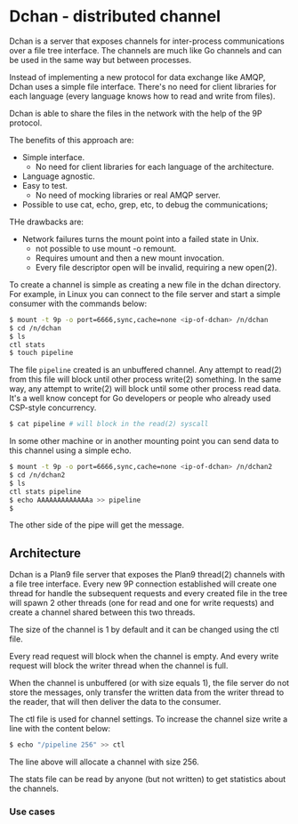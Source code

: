 # Dchan - distributed channel

Dchan is a server that exposes channels for inter-process communications
over a file tree interface. The channels are much like Go channels and 
can be used in the same way but between processes. 

Instead of implementing a new protocol for data exchange like AMQP, Dchan
uses a simple file interface. There's no need for client libraries for each
language (every language knows how to read and write from files).

Dchan is able to share the files in the network with the help of the
9P protocol. 

The benefits of this approach are:

* Simple interface. 
	- No need for client libraries for each language of the architecture.
* Language agnostic.
* Easy to test.
	- No need of mocking libraries or real AMQP server.
* Possible to use cat, echo, grep, etc, to debug the communications;

THe drawbacks are:

* Network failures turns the mount point into a failed state in Unix.
	- not possible to use mount -o remount. 
	- Requires umount and then a new mount invocation.
	- Every file descriptor open will be invalid, requiring a new open(2).

To create a channel is simple as creating a new file in the dchan directory.
For example, in Linux you can connect to the file server and start a simple
consumer with the commands below:

```bash
$ mount -t 9p -o port=6666,sync,cache=none <ip-of-dchan> /n/dchan
$ cd /n/dchan
$ ls
ctl stats
$ touch pipeline
```

The file `pipeline` created is an unbuffered channel. Any attempt to read(2) from
this file will block until other process write(2) something. In the same way,
any attempt to write(2) will block until some other process read data. It's a 
well know concept for Go developers or people who already used CSP-style concurrency.

```bash
$ cat pipeline # will block in the read(2) syscall
```

In some other machine or in another mounting point you can send data to this 
channel using a simple echo. 

```bash
$ mount -t 9p -o port=6666,sync,cache=none <ip-of-dchan> /n/dchan2
$ cd /n/dchan2
$ ls
ctl stats pipeline
$ echo AAAAAAAAAAAAAa >> pipeline
$ 
```

The other side of the pipe will get the message.

## Architecture

Dchan is a Plan9 file server that exposes the Plan9 thread(2) channels with a file
tree interface. Every new 9P connection established will create one thread for
handle the subsequent requests and every created file in the tree will spawn 2 other
threads (one for read and one for write requests) and create a channel shared between 
this two threads.

The size of the channel is 1 by default and it can be changed using the ctl file.

Every read request will block when the channel is empty. And every write request
will block the writer thread when the channel is full.

When the channel is unbuffered (or with size equals 1), the file server do not store
the messages, only transfer the written data from the writer thread to the reader, 
that will then deliver the data to the consumer.

The ctl file is used for channel settings. To increase the channel size write a line
with the content below:

```bash
$ echo "/pipeline 256" >> ctl
```

The line above will allocate a channel with size 256.

The stats file can be read by anyone (but not written) to get statistics about the
channels.

### Use cases

#### 